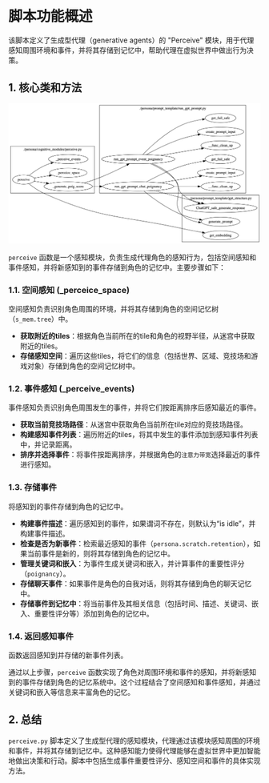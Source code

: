 # 脚本功能概述

该脚本定义了生成型代理（generative agents）的 "Perceive" 模块，用于代理感知周围环境和事件，并将其存储到记忆中，帮助代理在虚拟世界中做出行为决策。

## 1. 核心类和方法

![image-25670730131722507](.fig/Perceive.asset/perceive.png)

`perceive` 函数是一个感知模块，负责生成代理角色的感知行为，包括空间感知和事件感知，并将新感知到的事件存储到角色的记忆中。主要步骤如下：

### 1.1. 空间感知 (_perceice_space)

空间感知负责识别角色周围的环境，并将其存储到角色的空间记忆树（`s_mem.tree`）中。
- **获取附近的tiles**：根据角色当前所在的tile和角色的视野半径，从迷宫中获取附近的tiles。
- **存储感知空间**：遍历这些tiles，将它们的信息（包括世界、区域、竞技场和游戏对象）存储到角色的空间记忆树中。

### 1.2. 事件感知 (_perceive_events)

事件感知负责识别角色周围发生的事件，并将它们按距离排序后感知最近的事件。
- **获取当前竞技场路径**：从迷宫中获取角色当前所在tile对应的竞技场路径。
- **构建感知事件列表**：遍历附近的tiles，将其中发生的事件添加到感知事件列表中，并记录距离。
- **排序并选择事件**：将事件按距离排序，并根据角色的`注意力带宽`选择最近的事件进行感知。

### 1.3. 存储事件

将感知到的事件存储到角色的记忆中。
- **构建事件描述**：遍历感知到的事件，如果谓词不存在，则默认为“is idle”，并构建事件描述。
- **检查是否为新事件**：检索最近感知的事件（`persona.scratch.retention`），如果当前事件是新的，则将其存储到角色的记忆中。
- **管理关键词和嵌入**：为事件生成关键词和嵌入，并计算事件的重要性评分（`poignancy`）。
- **存储聊天事件**：如果事件是角色的自我对话，则将其存储到角色的聊天记忆中。
- **存储事件到记忆中**：将当前事件及其相关信息（包括时间、描述、关键词、嵌入、重要性评分等）添加到角色的记忆中。

### 1.4. 返回感知事件

函数返回感知到并存储的新事件列表。

通过以上步骤，`perceive` 函数实现了角色对周围环境和事件的感知，并将新感知到的事件存储到角色的记忆系统中。这个过程结合了空间感知和事件感知，并通过关键词和嵌入等信息来丰富角色的记忆。

## 2. 总结

`perceive.py` 脚本定义了生成型代理的感知模块，代理通过该模块感知周围的环境和事件，并将其存储到记忆中。这种感知能力使得代理能够在虚拟世界中更加智能地做出决策和行动。脚本中包括生成事件重要性评分、感知空间和事件的具体实现方法。
